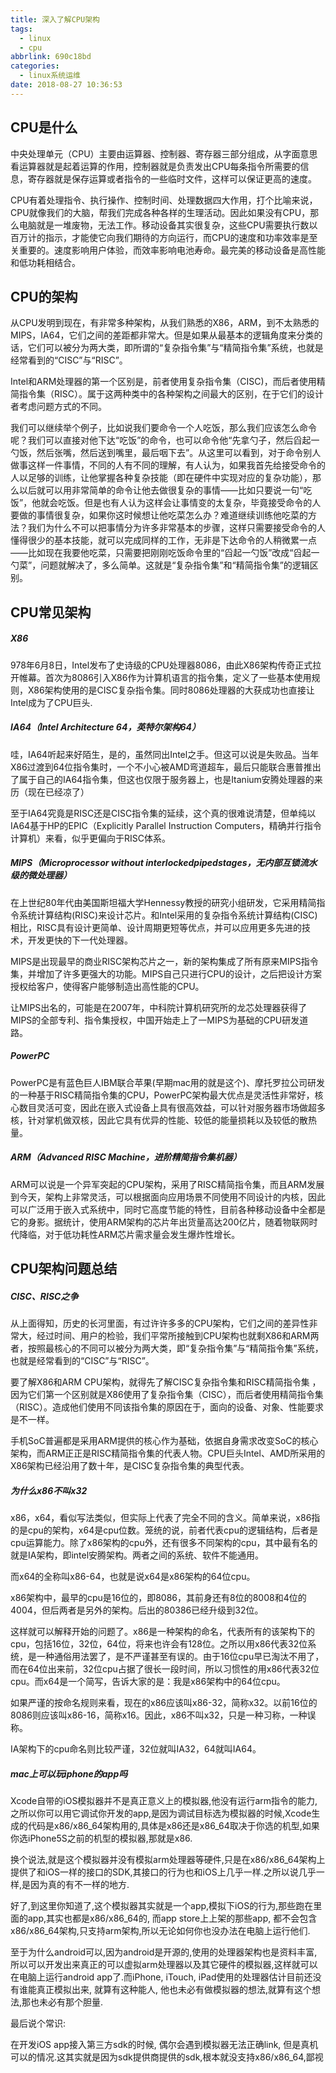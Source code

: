 ```yaml
---
title: 深入了解CPU架构
tags:
  - linux
  - cpu
abbrlink: 690c18bd
categories:
  - linux系统运维
date: 2018-08-27 10:36:53
---
```




## CPU是什么

中央处理单元（CPU）主要由运算器、控制器、寄存器三部分组成，从字面意思看运算器就是起着运算的作用，控制器就是负责发出CPU每条指令所需要的信息，寄存器就是保存运算或者指令的一些临时文件，这样可以保证更高的速度。  



CPU有着处理指令、执行操作、控制时间、处理数据四大作用，打个比喻来说，CPU就像我们的大脑，帮我们完成各种各样的生理活动。因此如果没有CPU，那么电脑就是一堆废物，无法工作。移动设备其实很复杂，这些CPU需要执行数以百万计的指示，才能使它向我们期待的方向运行，而CPU的速度和功率效率是至关重要的。速度影响用户体验，而效率影响电池寿命。最完美的移动设备是高性能和低功耗相结合。 



## CPU的架构

从CPU发明到现在，有非常多种架构，从我们熟悉的X86，ARM，到不太熟悉的MIPS，IA64，它们之间的差距都非常大。但是如果从最基本的逻辑角度来分类的话，它们可以被分为两大类，即所谓的“复杂指令集”与“精简指令集”系统，也就是经常看到的“CISC”与“RISC”。



 Intel和ARM处理器的第一个区别是，前者使用复杂指令集（CISC)，而后者使用精简指令集（RISC）。属于这两种类中的各种架构之间最大的区别，在于它们的设计者考虑问题方式的不同。



我们可以继续举个例子，比如说我们要命令一个人吃饭，那么我们应该怎么命令呢？我们可以直接对他下达“吃饭”的命令，也可以命令他“先拿勺子，然后舀起一勺饭，然后张嘴，然后送到嘴里，最后咽下去”。从这里可以看到，对于命令别人做事这样一件事情，不同的人有不同的理解，有人认为，如果我首先给接受命令的人以足够的训练，让他掌握各种复杂技能（即在硬件中实现对应的复杂功能），那么以后就可以用非常简单的命令让他去做很复杂的事情——比如只要说一句“吃饭”，他就会吃饭。但是也有人认为这样会让事情变的太复杂，毕竟接受命令的人要做的事情很复杂，如果你这时候想让他吃菜怎么办？难道继续训练他吃菜的方法？我们为什么不可以把事情分为许多非常基本的步骤，这样只需要接受命令的人懂得很少的基本技能，就可以完成同样的工作，无非是下达命令的人稍微累一点——比如现在我要他吃菜，只需要把刚刚吃饭命令里的“舀起一勺饭”改成“舀起一勺菜”，问题就解决了，多么简单。这就是“复杂指令集”和“精简指令集”的逻辑区别。

<!-- more -->



## CPU常见架构

##### X86

978年6月8日，Intel发布了史诗级的CPU处理器8086，由此X86架构传奇正式拉开帷幕。首次为8086引入X86作为计算机语言的指令集，定义了一些基本使用规则，X86架构使用的是CISC复杂指令集。同时8086处理器的大获成功也直接让Intel成为了CPU巨头.

##### IA64（Intel Architecture 64，英特尔架构64）

哇，IA64听起来好陌生，是的，虽然同出Intel之手。但这可以说是失败品。当年X86过渡到64位指令集时，一个不小心被AMD弯道超车，最后只能联合惠普推出了属于自己的IA64指令集，但这也仅限于服务器上，也是Itanium安腾处理器的来历（现在已经凉了）

至于IA64究竟是RISC还是CISC指令集的延续，这个真的很难说清楚，但单纯以IA64基于HP的EPIC（Explicitly Parallel Instruction Computers，精确并行指令计算机）来看，似乎更偏向于RISC体系。

##### MIPS（Microprocessor without interlockedpipedstages，无内部互锁流水级的微处理器）

在上世纪80年代由美国斯坦福大学Hennessy教授的研究小组研发，它采用精简指令系统计算结构(RISC)来设计芯片。和Intel采用的复杂指令系统计算结构(CISC)相比，RISC具有设计更简单、设计周期更短等优点，并可以应用更多先进的技术，开发更快的下一代处理器。

MIPS是出现最早的商业RISC架构芯片之一，新的架构集成了所有原来MIPS指令集，并增加了许多更强大的功能。MIPS自己只进行CPU的设计，之后把设计方案授权给客户，使得客户能够制造出高性能的CPU。

让MIPS出名的，可能是在2007年，中科院计算机研究所的龙芯处理器获得了MIPS的全部专利、指令集授权，中国开始走上了一MIPS为基础的CPU研发道路。

##### PowerPC

PowerPC是有蓝色巨人IBM联合苹果(早期mac用的就是这个)、摩托罗拉公司研发的一种基于RISC精简指令集的CPU，PowerPC架构最大优点是灵活性非常好，核心数目灵活可变，因此在嵌入式设备上具有很高效益，可以针对服务器市场做超多核，针对掌机做双核，因此它具有优异的性能、较低的能量损耗以及较低的散热量。

##### ARM（Advanced RISC Machine，进阶精简指令集机器）

ARM可以说是一个异军突起的CPU架构，采用了RISC精简指令集，而且ARM发展到今天，架构上非常灵活，可以根据面向应用场景不同使用不同设计的内核，因此可以广泛用于嵌入式系统中，同时它高度节能的特性，目前各种移动设备中全都是它的身影。据统计，使用ARM架构的芯片年出货量高达200亿片，随着物联网时代降临，对于低功耗性ARM芯片需求量会发生爆炸性增长。



## CPU架构问题总结

##### CISC、RISC之争

从上面得知，历史的长河里面，有过许许多多的CPU架构，它们之间的差异性非常大，经过时间、用户的检验，我们平常所接触到CPU架构也就剩X86和ARM两者，按照最核心的不同可以被分为两大类，即“复杂指令集”与“精简指令集”系统，也就是经常看到的“CISC”与“RISC”。



要了解X86和ARM CPU架构，就得先了解CISC复杂指令集和RISC精简指令集 ，因为它们第一个区别就是X86使用了复杂指令集（CISC），而后者使用精简指令集（RISC）。造成他们使用不同该指令集的原因在于，面向的设备、对象、性能要求是不一样。

手机SoC普遍都是采用ARM提供的核心作为基础，依据自身需求改变SoC的核心架构，而ARM正正是RISC精简指令集的代表人物。CPU巨头Intel、AMD所采用的X86架构已经沿用了数十年，是CISC复杂指令集的典型代表。



##### 为什么x86不叫x32

x86，x64，看似写法类似，但实际上代表了完全不同的含义。简单来说，x86指的是cpu的架构，x64是cpu位数。笼统的说，前者代表cpu的逻辑结构，后者是cpu运算能力。除了x86架构的cpu外，还有很多不同架构的cpu，其中最有名的就是IA架构，即intel安腾架构。两者之间的系统、软件不能通用。

而x64的全称叫x86-64，也就是说x64是x86架构的64位cpu。



x86架构中，最早的cpu是16位的，即8086，其前身还有8位的8008和4位的4004，但后两者是另外的架构。后出的80386已经升级到32位。

这样就可以解释开始的问题了。x86是一种架构的命名，代表所有的该架构下的cpu，包括16位，32位，64位，将来也许会有128位。之所以用x86代表32位系统，是一种通俗用法罢了，是不严谨甚至有误的。由于16位cpu早已淘汰不用了，而在64位出来前，32位cpu占据了很长一段时间，所以习惯性的用x86代表32位cpu。而x64是一个简写，告诉大家的是：我是x86架构中的64位cpu。



如果严谨的按命名规则来看，现在的x86应该叫x86-32，简称x32。以前16位的8086则应该叫x86-16，简称x16。因此，x86不叫x32，只是一种习称，一种误称。

IA架构下的cpu命名则比较严谨，32位就叫IA32，64就叫IA64。



##### mac上可以玩iphone的app吗

Xcode自带的iOS模拟器并不是真正意义上的模拟器,他没有运行arm指令的能力,之所以你可以用它调试你开发的app,是因为调试目标选为模拟器的时候,Xcode生成的代码是x86/x86_64架构用的,具体是x86还是x86_64取决于你选的机型,如果你选iPhone5S之前的机型的模拟器,那就是x86.



换个说法,就是这个模拟器并没有模拟arm处理器等硬件,只是在x86/x86_64架构上提供了和iOS一样的接口的SDK,其接口的行为也和iOS上几乎一样.之所以说几乎一样,是因为真的有不一样的地方.



好了,到这里你知道了,这个模拟器其实就是一个app,模拟下iOS的行为,那些跑在里面的app,其实也都是x86/x86_64的, 而app store上上架的那些app, 都不会包含x86/x86_64架构,只支持arm架构,所以无论如何你也没办法在电脑上运行他们.

至于为什么android可以,因为android是开源的,使用的处理器架构也是资料丰富,所以可以开发出来真正的可以虚拟arm处理器以及其它硬件的模拟器,这样就可以在电脑上运行android app了.而iPhone, iTouch, iPad使用的处理器估计目前还没有谁能真正模拟出来, 就算有这种能人, 他也未必有做模拟器的想法,就算有这个想法,那也未必有那个胆量.



最后说个常识:

在开发iOS app接入第三方sdk的时候, 偶尔会遇到模拟器无法正确link, 但是真机可以的情况.这其实就是因为sdk提供商提供的sdk,根本就没支持x86/x86_64,鄙视













